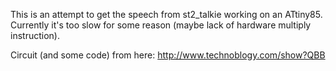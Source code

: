 This is an attempt to get the speech from st2_talkie working on an ATtiny85. Currently it's too slow for some reason (maybe lack of hardware multiply instruction).

Circuit (and some code) from here:
http://www.technoblogy.com/show?QBB
